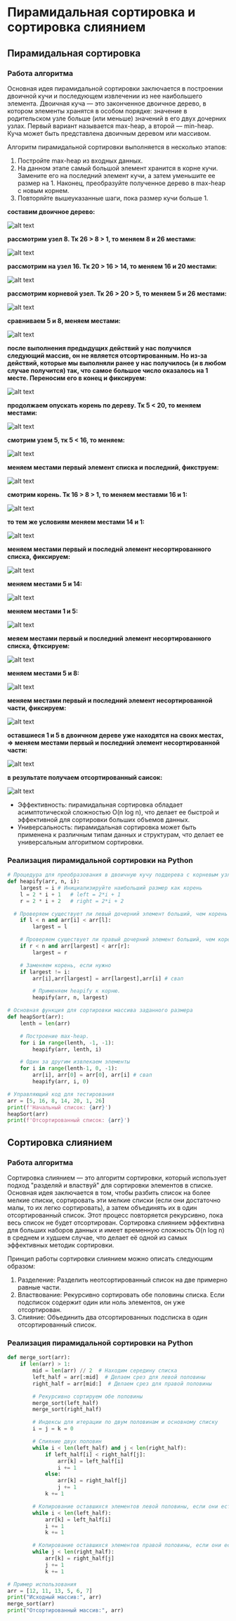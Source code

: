 # Пирамидальная сортировка и сортировка слиянием
## Пирамидальная сортировка
### Работа алгоритма
Основная идея пирамидальной сортировки заключается в построении двоичной кучи и последующем извлечении из нее наибольшего элемента. Двоичная куча — это законченное двоичное дерево, в котором элементы хранятся в особом порядке: значение в родительском узле больше (или меньше) значений в его двух дочерних узлах. Первый вариант называется max-heap, а второй — min-heap. Куча может быть представлена двоичным деревом или массивом.

Алгоритм пирамидальной сортировки выполняется в несколько этапов:
1. Постройте max-heap из входных данных.
2. На данном этапе самый большой элемент хранится в корне кучи. Замените его на последний элемент кучи, а затем уменьшите ее размер на 1. Наконец, преобразуйте полученное дерево в max-heap с новым корнем.
3. Повторяйте вышеуказанные шаги, пока размер кучи больше 1.

**составим двоичное дерево:**

![alt text](image.png)

**рассмотрим узел 8. Тк 26 > 8 > 1, то меняем 8 и 26 местами:**

![alt text](image-1.png)

**рассмотрим на узел 16. Тк 20 > 16 > 14, то меняем 16 и 20 местами:**

![alt text](image-2.png)

**рассмотрим корневой узел. Тк 26 > 20 > 5, то меняем 5 и 26 местами:**

![alt text](image-3.png)

**сравниваем 5 и 8, меняем местами:**

![alt text](image-4.png)

**после выполнения предыдущих действий у нас получился следующий массив, он не является отсортированным. Но из-за действий, которые мы выполняли ранее у нас получилось (и в любом случае получится) так, что самое большое число оказалось на 1 месте. Переносим его в конец и фиксируем:**

![alt text](image-5.png)

**продолжаем опускать корень по дереву. Тк 5 < 20, то меняем местами:**

![alt text](image-6.png)

**смотрим узем 5, тк 5 < 16, то меняем:**

![alt text](image-7.png)

**меняем местами первый элемент списка и последний, фикструем:**

![alt text](image-8.png)

**смотрим корень. Тк 16 > 8 > 1, то меняем меставми 16 и 1:**

![alt text](image-9.png)

**то тем же условиям меняем местами 14 и 1:**

![alt text](image-10.png)

**меняем местами первый и последнй элемент несортированного списка, фиксируем:**

![alt text](image-11.png)

**меняем местами 5 и 14:**

![alt text](image-12.png)

**меняем местами 1 и 5:**

![alt text](image-13.png)

**меяем местами первый и последний элемент несортированного списка, фтксируем:**

![alt text](image-14.png)

**меняем местами 5 и 8:**

![alt text](image-15.png)

**меняем местами первый и последний элемент несортированной части, фиксируем:**

![alt text](image-16.png)

**оставшиеся 1 и 5 в двоичном дереве уже находятся на своих местах, => меняем местами первый и последний элемент несортированной части:**

![alt text](image-17.png)

**в результате получаем отсортированный саисок:**

![alt text](image-18.png)

- Эффективность: пирамидальная сортировка обладает асимптотической сложностью O(n log n), что делает ее быстрой и эффективной для сортировки больших объемов данных.
- Универсальность: пирамидальная сортировка может быть применена к различным типам данных и структурам, что делает ее универсальным алгоритмом сортировки.

### Реализация пирамидальной сортировки на Python
```python
# Процедура для преобразования в двоичную кучу поддерева с корневым узлом i, что является индексом в arr[]. n - размер кучи
def heapify(arr, n, i):
    largest = i # Инициализируйте наибольший размер как корень
    l = 2 * i + 1   # left = 2*i + 1
    r = 2 * i + 2   # right = 2*i + 2

  # Проверяем существует ли левый дочерний элемент больший, чем корень
    if l < n and arr[i] < arr[l]:
        largest = l

    # Проверяем существует ли правый дочерний элемент больший, чем корень
    if r < n and arr[largest] < arr[r]:
        largest = r

    # Заменяем корень, если нужно
    if largest != i:
        arr[i],arr[largest] = arr[largest],arr[i] # свап

        # Применяем heapify к корню.
        heapify(arr, n, largest)

# Основная функция для сортировки массива заданного размера
def heapSort(arr):
    lenth = len(arr)

    # Построение max-heap.
    for i in range(lenth, -1, -1):
        heapify(arr, lenth, i)

    # Один за другим извлекаем элементы
    for i in range(lenth-1, 0, -1):
        arr[i], arr[0] = arr[0], arr[i] # свап 
        heapify(arr, i, 0)

# Управляющий код для тестирования
arr = [5, 16, 8, 14, 20, 1, 26]
print(f'Начальный список: {arr}')
heapSort(arr)
print(f'Отсортированный список: {arr}')
```

## Сортировка слиянием
### Работа алгоритма
Сортировка слиянием — это алгоритм сортировки, который использует подход "разделяй и властвуй" для сортировки элементов в списке. Основная идея заключается в том, чтобы разбить список на более мелкие списки, сортировать эти мелкие списки (если они достаточно малы, то их легко сортировать), а затем объединять их в один отсортированный список. Этот процесс повторяется рекурсивно, пока весь список не будет отсортирован. Сортировка слиянием эффективна для больших наборов данных и имеет временную сложность O(n log n) в среднем и худшем случае, что делает её одной из самых эффективных методик сортировки.

Принцип работы сортировки слиянием можно описать следующим образом:
1. Разделение: Разделить неотсортированный список на две примерно равные части.
2. Властвование: Рекурсивно сортировать обе половины списка. Если подсписок содержит один или ноль элементов, он уже отсортирован.
3. Слияние: Объединить два отсортированных подсписка в один отсортированный список.

### Реализация пирамидальной сортировки на Python
```python
def merge_sort(arr):
    if len(arr) > 1:
        mid = len(arr) // 2  # Находим середину списка
        left_half = arr[:mid]  # Делаем срез для левой половины
        right_half = arr[mid:]  # Делаем срез для правой половины

        # Рекурсивно сортируем обе половины
        merge_sort(left_half)
        merge_sort(right_half)

        # Индексы для итерации по двум половинам и основному списку
        i = j = k = 0

        # Слияние двух половин
        while i < len(left_half) and j < len(right_half):
            if left_half[i] < right_half[j]:
                arr[k] = left_half[i]
                i += 1
            else:
                arr[k] = right_half[j]
                j += 1
            k += 1

        # Копирование оставшихся элементов левой половины, если они есть
        while i < len(left_half):
            arr[k] = left_half[i]
            i += 1
            k += 1

        # Копирование оставшихся элементов правой половины, если они есть
        while j < len(right_half):
            arr[k] = right_half[j]
            j += 1
            k += 1

# Пример использования
arr = [12, 11, 13, 5, 6, 7]
print("Исходный массив:", arr)
merge_sort(arr)
print("Отсортированный массив:", arr)
```